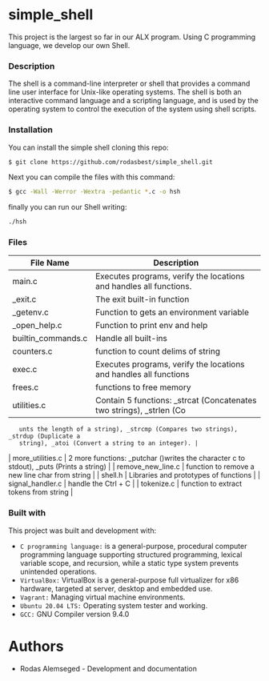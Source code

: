 # simple_shell
This project is the largest so far in our ALX program.
Using C programming language, we develop our own Shell.

### Description
The shell is a command-line interpreter or shell that provides a command line user interface
for Unix-like operating systems. The shell is both an interactive command language and a 
scripting language, and is used by the operating system to control the execution of the system
using shell scripts.

### Installation
You can install the simple shell cloning this repo:
```sh
$ git clone https://github.com/rodasbest/simple_shell.git
```
Next you can compile the files with this command:
```sh
$ gcc -Wall -Werror -Wextra -pedantic *.c -o hsh
```
finally you can run our Shell writing:
```sh
./hsh
```
### Files

| File Name | Description |
| ------ | ------ |
| main.c | Executes programs, verify the locations and handles all functions. |
| _exit.c | The exit built-in function |
| _getenv.c |Function to gets an environment variable |
| _open_help.c |Function to print env and help |
| builtin_commands.c | Handle all built-ins |
| counters.c | function to count delims of string |
| exec.c | Executes programs, verify the locations and handles all functions |
| frees.c | functions to free memory |
| utilities.c | Contain 5 functions: _strcat (Concatenates two strings),  _strlen (Co
       unts the length of a string), _strcmp (Compares two strings), _strdup (Duplicate a 
       string), _atoi (Convert a string to an integer). |
| more_utilities.c | 2 more functions: _putchar ()writes the character c to stdout),
	    _puts (Prints a string) |
| remove_new_line.c | function to remove a new line char from string |
| shell.h | Libraries and prototypes of functions |
| signal_handler.c | handle the Ctrl + C |
| tokenize.c | function to extract tokens from string |


### Built with
This project was built and development with:
- `C programming language:` is a general-purpose, procedural computer programming language
       supporting structured programming, lexical variable scope, and recursion, while a static 
       type system prevents unintended operations.
- `VirtualBox:` VirtualBox is a general-purpose full virtualizer for x86 hardware, targeted
                at server, desktop and embedded use.
- `Vagrant:` Managing virtual machine environments.
- `Ubuntu 20.04 LTS:` Operating system tester and working.
- `GCC:` GNU Compiler version 9.4.0

# Authors
- Rodas Alemseged - Development and documentation
